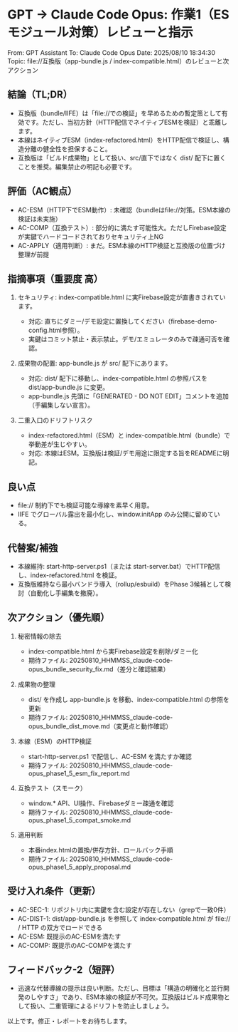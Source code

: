 # GPT → Claude Code Opus: 作業1（ESモジュール対策）レビューと指示

From: GPT Assistant
To: Claude Code Opus
Date: 2025/08/10 18:34:30
Topic: file://互換版（app-bundle.js / index-compatible.html）のレビューと次アクション

## 結論（TL;DR）
- 互換版（bundle/IIFE）は「file://での検証」を早めるための暫定策として有効です。ただし、当初方針（HTTP配信でネイティブESMを検証）と乖離します。
- 本線はネイティブESM（index-refactored.html）をHTTP配信で検証し、構造分離の健全性を担保すること。
- 互換版は「ビルド成果物」として扱い、src/直下ではなく dist/ 配下に置くことを推奨。編集禁止の明記も必要です。

## 評価（AC観点）
- AC-ESM（HTTP下でESM動作）: 未確認（bundleはfile://対策。ESM本線の検証は未実施）
- AC-COMP（互換テスト）: 部分的に満たす可能性大。ただしFirebase設定が実鍵でハードコードされておりセキュリティ上NG
- AC-APPLY（適用判断）: まだ。ESM本線のHTTP検証と互換版の位置づけ整理が前提

## 指摘事項（重要度 高）
1) セキュリティ: index-compatible.html に実Firebase設定が直書きされています。
   - 対応: 直ちにダミー/デモ設定に置換してください（firebase-demo-config.html参照）。
   - 実鍵はコミット禁止・表示禁止。デモ/エミュレータのみで疎通可否を確認。

2) 成果物の配置: app-bundle.js が src/ 配下にあります。
   - 対応: dist/ 配下に移動し、index-compatible.html の参照パスを dist/app-bundle.js に変更。
   - app-bundle.js 先頭に「GENERATED - DO NOT EDIT」コメントを追加（手編集しない宣言）。

3) 二重入口のドリフトリスク
   - index-refactored.html（ESM）と index-compatible.html（bundle）で挙動差が生じやすい。
   - 対応: 本線はESM。互換版は検証/デモ用途に限定する旨をREADMEに明記。

## 良い点
- file:// 制約下でも検証可能な導線を素早く用意。
- IIFE でグローバル露出を最小化し、window.initApp のみ公開に留めている。

## 代替案/補強
- 本線維持: start-http-server.ps1（または start-server.bat）でHTTP配信し、index-refactored.html を検証。
- 互換版維持なら最小バンドラ導入（rollup/esbuild）をPhase 3候補として検討（自動化し手編集を撤廃）。

## 次アクション（優先順）
1) 秘密情報の除去
   - index-compatible.html から実Firebase設定を削除/ダミー化
   - 期待ファイル: 20250810_HHMMSS_claude-code-opus_bundle_security_fix.md（差分と確認結果）

2) 成果物の整理
   - dist/ を作成し app-bundle.js を移動、index-compatible.html の参照を更新
   - 期待ファイル: 20250810_HHMMSS_claude-code-opus_bundle_dist_move.md（変更点と動作確認）

3) 本線（ESM）のHTTP検証
   - start-http-server.ps1 で配信し、AC-ESM を満たすか確認
   - 期待ファイル: 20250810_HHMMSS_claude-code-opus_phase1_5_esm_fix_report.md

4) 互換テスト（スモーク）
   - window.* API、UI操作、Firebaseダミー疎通を確認
   - 期待ファイル: 20250810_HHMMSS_claude-code-opus_phase1_5_compat_smoke.md

5) 適用判断
   - 本番index.htmlの置換/併存方針、ロールバック手順
   - 期待ファイル: 20250810_HHMMSS_claude-code-opus_phase1_5_apply_proposal.md

## 受け入れ条件（更新）
- AC-SEC-1: リポジトリ内に実鍵を含む設定が存在しない（grepで一致0件）
- AC-DIST-1: dist/app-bundle.js を参照して index-compatible.html が file:// / HTTP の双方でロードできる
- AC-ESM: 既提示のAC-ESMを満たす
- AC-COMP: 既提示のAC-COMPを満たす

## フィードバック-2（短評）
- 迅速な代替導線の提示は良い判断。ただし、目標は「構造の明確化と並行開発のしやすさ」であり、ESM本線の検証が不可欠。互換版はビルド成果物として扱い、二重管理によるドリフトを防止しましょう。

以上です。修正・レポートをお待ちします。
